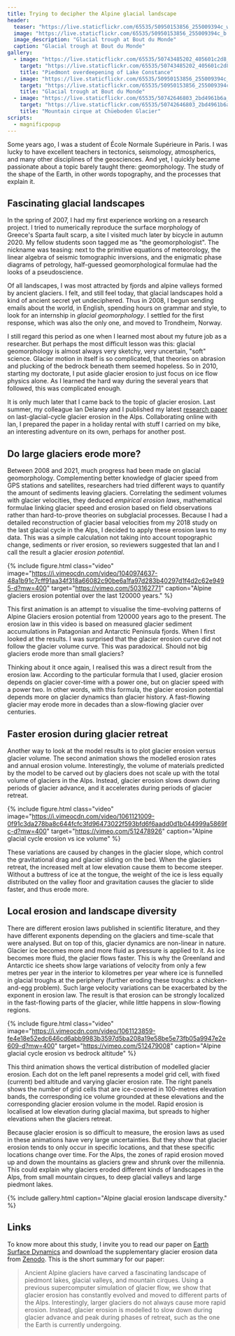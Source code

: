 ```yaml
---
title: Trying to decipher the Alpine glacial landscape
header:
  teaser: "https://live.staticflickr.com/65535/50950153856_255009394c_w.jpg"
  image: "https://live.staticflickr.com/65535/50950153856_255009394c_b.jpg"
  image_description: "Glacial trough at Bout du Monde"
  caption: "Glacial trough at Bout du Monde"
gallery:
  - image: "https://live.staticflickr.com/65535/50743485202_405601c2d8_w.jpg"
    target: "https://live.staticflickr.com/65535/50743485202_405601c2d8_b.jpg"
    title: "Piedmont overdeepening of Lake Constance"
  - image: "https://live.staticflickr.com/65535/50950153856_255009394c_w.jpg"
    target: "https://live.staticflickr.com/65535/50950153856_255009394c_b.jpg"
    title: "Glacial trough at Bout du Monde"
  - image: "https://live.staticflickr.com/65535/50742646803_2bd4961b6a_w.jpg"
    target: "https://live.staticflickr.com/65535/50742646803_2bd4961b6a_b.jpg"
    title: "Mountain cirque at Chüeboden Glacier"
scripts:
  - magnificpopup
---
```


Some years ago, I was a student of École Normale Supérieure in Paris. I was lucky to have excellent teachers in tectonics, seismology, atmospherics, and many other disciplines of the geosciences. And yet, I quickly became passionate about a topic barely taught there: geomorphology. The study of the shape of the Earth, in other words topography, and the processes that explain it.

## Fascinating glacial landscapes

In the spring of 2007, I had my first experience working on a research project. I tried to numerically reproduce the surface morphology of Greece's Sparta fault scarp, a site I visited much later by bicycle in autumn 2020. My fellow students soon tagged me as "the geomorphologist". The nickname was teasing: next to the primitive equations of meteorology, the linear algebra of seismic tomographic inversions, and the enigmatic phase diagrams of petrology, half-guessed geomorphological formulae had the looks of a pseudoscience.

Of all landscapes, I was most attracted by fjords and alpine valleys formed by ancient glaciers. I felt, and still feel today, that glacial landscapes hold a kind of ancient secret yet undeciphered. Thus in 2008, I begun sending emails about the world, in English, spending hours on grammar and style, to look for an internship in *glacial geomorphology*. I settled for the first response, which was also the only one, and moved to Trondheim, Norway.

I still regard this period as one when I learned most about my future job as a researcher. But perhaps the most difficult lesson was this: glacial geomorphology is almost always very sketchy, very uncertain, "soft" science. Glacier motion in itself is so complicated, that theories on abrasion and plucking of the bedrock beneath them seemed hopeless. So in 2010, starting my doctorate, I put aside glacier erosion to just focus on ice flow physics alone. As I learned the hard way during the several years that followed, this was complicated enough.

It is only much later that I came back to the topic of glacier erosion. Last summer, my colleague Ian Delaney and I published my latest [research paper](/publications/) on last-glacial-cycle glacier erosion in the Alps. Collaborating online with Ian, I prepared the paper in a holiday rental with stuff I carried on my bike, an interesting adventure on its own, perhaps for another post.

## Do large glaciers erode more?

Between 2008 and 2021, much progress had been made on glacial geomorphology. Complementing better knowledge of glacier speed from GPS stations and satellites, researchers had tried different ways to quantify the amount of sediments leaving glaciers. Correlating the sediment volumes with glacier velocities, they deduced *empirical erosion laws*, mathematical formulae linking glacier speed and erosion based on field observations rather than hard-to-prove theories on subglacial processes. Because I had a detailed reconstruction of glacier basal velocities from my 2018 study on the last glacial cycle in the Alps, I decided to apply these erosion laws to my data. This was a simple calculation not taking into account topographic change, sediments or river erosion, so reviewers suggested that Ian and I call the result a glacier *erosion potential*.

{% include figure.html class="video"
   image="https://i.vimeocdn.com/video/1040974637-48a1b91c7cff91aa34f318a66082c90be6a1fa97d283b40297d1f4d2c62e9495-d?mw=400"
   target="https://vimeo.com/503162771"
   caption="Alpine glaciers erosion potential over the last 120000 years." %}

This first animation is an attempt to visualise the time-evolving patterns of Alpine Glaciers erosion potential from 120000 years ago to the present. The erosion law in this video is based on measured glacier sediment accumulations in Patagonian and Antarctic Peninsula fjords. When I first looked at the results. I was surprised that the glacier erosion curve did not follow the glacier volume curve. This was paradoxical. Should not big glaciers erode more than small glaciers?

Thinking about it once again, I realised this was a direct result from the erosion law. According to the particular formula that I used, glacier erosion depends on glacier cover-time with a power one, but on glacier speed with a power two. In other words, with this formula, the glacier erosion potential depends more on glacier dynamics than glacier history. A fast-flowing glacier may erode more in decades than a slow-flowing glacier over centuries.

## Faster erosion during glacier retreat

Another way to look at the model results is to plot glacier erosion versus glacier volume. The second animation shows the modelled erosion rates and annual erosion volume. Interestingly, the volume of materials predicted by the model to be carved out by glaciers does not scale up with the total volume of glaciers in the Alps. Instead, glacier erosion slows down during periods of glacier advance, and it accelerates during periods of glacier retreat.

{% include figure.html class="video"
   image="https://i.vimeocdn.com/video/1061121009-0f91c3da278ba8c644fcfc3fd96473022f593bfd6f6aadd0d1b044999a5869fc-d?mw=400"
   target="https://vimeo.com/512478926"
   caption="Alpine glacial cycle erosion vs ice volume" %}

These variations are caused by changes in the glacier slope, which control the gravitational drag and glacier sliding on the bed. When the glaciers retreat, the increased melt at low elevation cause them to become steeper. Without a buttress of ice at the tongue, the weight of the ice is less equally distributed on the valley floor and gravitation causes the glacier to slide faster, and thus erode more.

## Local erosion and landscape diversity

There are different erosion laws published in scientific literature, and they have different exponents depending on the glaciers and time-scale that were analysed. But on top of this, glacier dynamics are non-linear in nature. Glacier ice becomes more and more fluid as pressure is applied to it. As ice becomes more fluid, the glacier flows faster. This is why the Greenland and Antarctic ice sheets show large variations of velocity from only a few metres per year in the interior to kilometres per year where ice is funnelled in glacial troughs at the periphery (further eroding these troughs: a chicken-and-egg problem). Such large velocity variations can be exacerbated by the exponent in erosion law. The result is that erosion can be strongly localized in the fast-flowing parts of the glacier, while little happens in slow-flowing regions.

{% include figure.html class="video"
   image="https://i.vimeocdn.com/video/1061123859-fe4e18e52edc646cd6abb9983b3597d5ba208a19e58be5e73fb05a9947e2e609-d?mw=400"
   target="https://vimeo.com/512479008"
   caption="Alpine glacial cycle erosion vs bedrock altitude" %}

This third animation shows the vertical distribution of modelled glacier erosion. Each dot on the left panel represents a model grid cell, with fixed (current) bed altitude and varying glacier erosion rate. The right panels shows the number of grid cells that are ice-covered in 100-metres elevation bands, the corresponding ice volume grounded at these elevations and the corresponding glacier erosion volume in the model. Rapid erosion is localised at low elevation during glacial maxima, but spreads to higher elevations when the glaciers retreat.

Because glacier erosion is so difficult to measure, the erosion laws as used in these animations have very large uncertainties. But they show that glacier erosion tends to only occur in specific locations, and that these specific locations change over time. For the Alps, the zones of rapid erosion moved up and down the mountains as glaciers grew and shrunk over the millennia. This could explain why glaciers eroded different kinds of landscapes in the Alps, from small mountain cirques, to deep glacial valleys and large piedmont lakes.

{% include gallery.html caption="Alpine glacial erosion landscape diversity." %}

## Links

To know more about this study, I invite you to read our paper on [Earth Surface Dynamics](https://doi.org/10.5194/esurf-9-923-2021) and download the supplementary glacier erosion data from [Zenodo](<https://doi.org/10.5281/zenodo.4495418>). This is the short summary for our paper:

> Ancient Alpine glaciers have carved a fascinating landscape of piedmont lakes, glacial valleys, and mountain cirques. Using a previous supercomputer simulation of glacier flow, we show that glacier erosion has constantly evolved and moved to different parts of the Alps. Interestingly, larger glaciers do not always cause more rapid erosion. Instead, glacier erosion is modelled to slow down during glacier advance and peak during phases of retreat, such as the one the Earth is currently undergoing.
